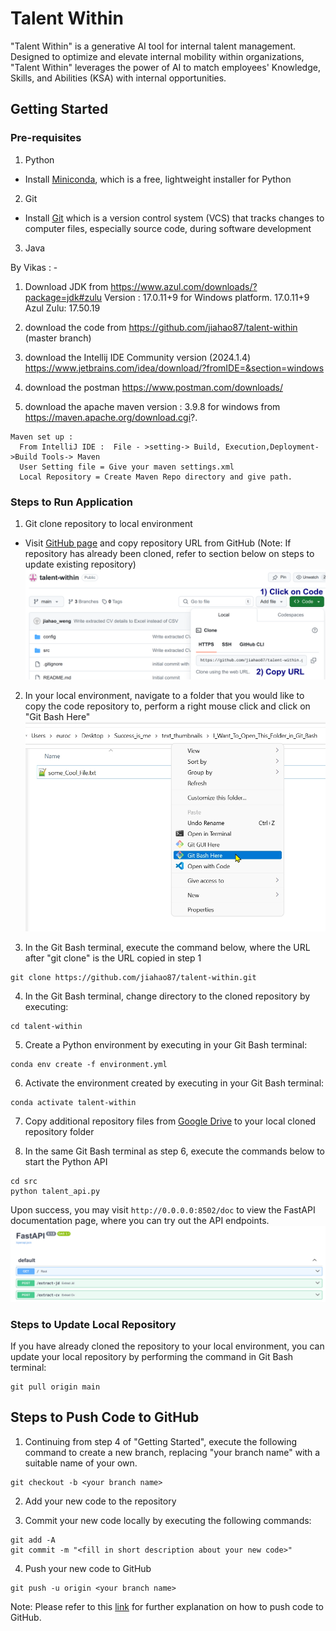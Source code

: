 # Talent Within

"Talent Within" is a generative AI tool for internal talent management. Designed to optimize and elevate internal mobility within organizations, "Talent Within" leverages the power of AI to match employees' Knowledge, Skills, and Abilities (KSA) with internal opportunities.

## Getting Started

### Pre-requisites
1. Python
* Install [Miniconda](https://docs.anaconda.com/miniconda/miniconda-install/), which is a free, lightweight installer for Python
2. Git
* Install [Git](https://git-scm.com/book/en/v2/Getting-Started-Installing-Git) which is a version control system (VCS) that tracks changes to computer files, especially source code, during software development
3. Java

 By  Vikas : - 
 
 1) Download JDK  from https://www.azul.com/downloads/?package=jdk#zulu
            Version : 17.0.11+9  for Windows platform.
            17.0.11+9
            Azul Zulu: 17.50.19

  2) download the code from https://github.com/jiahao87/talent-within   (master branch)
  
  3) download the Intellij IDE Community version (2024.1.4) https://www.jetbrains.com/idea/download/?fromIDE=&section=windows
  
  4) download the postman https://www.postman.com/downloads/
  
  5) download the apache maven version : 3.9.8 for windows from https://maven.apache.org/download.cgi?.

    Maven set up :
      From IntelliJ IDE :  File - >setting-> Build, Execution,Deployment->Build Tools-> Maven
      User Setting file = Give your maven settings.xml
      Local Repository = Create Maven Repo directory and give path.
   
   

### Steps to Run Application
1. Git clone repository to local environment
* Visit [GitHub page](https://github.com/jiahao87/talent-within/tree/main) and copy repository URL from GitHub (Note: If repository has already been cloned, refer to section below on steps to update existing repository)<break>
![Repo URL screenshot](assets/images/repo_url.png)

2. In your local environment, navigate to a folder that you would like to copy the code repository to, perform a right mouse click and click on "Git Bash Here" <break>
![Open Git here](assets/images/open_git.jpg)

3. In the Git Bash terminal, execute the command below, where the URL after "git clone" is the URL copied in step 1 
```
git clone https://github.com/jiahao87/talent-within.git
```

4. In the Git Bash terminal, change directory to the cloned repository by executing:
```
cd talent-within
```

5. Create a Python environment by executing in your Git Bash terminal:
```
conda env create -f environment.yml
```

6. Activate the environment created by executing in your Git Bash terminal:
```
conda activate talent-within
```

7. Copy additional repository files from [Google Drive](https://drive.google.com/drive/folders/17RHQ4tX2xV9DgbceeQNdg3YUgDlzzMyl?usp=sharing) to your local cloned repository folder

8. In the same Git Bash terminal as step 6, execute the commands below to start the Python API
```
cd src
python talent_api.py
``` 
Upon success, you may visit ```http://0.0.0.0:8502/doc``` to view the FastAPI documentation page, where you can try out the API endpoints.
![FastAPI Documentation](assets/images/python_api.png)

### Steps to Update Local Repository

If you have already cloned the repository to your local environment, you can update your local repository by performing the command in Git Bash terminal:
```
git pull origin main
```

## Steps to Push Code to GitHub
1. Continuing from step 4 of "Getting Started", execute the following command to create a new branch, replacing "your branch name" with a suitable name of your own.
```
git checkout -b <your branch name>
``` 

2. Add your new code to the repository

3. Commit your new code locally by executing the following commands:
```
git add -A
git commit -m "<fill in short description about your new code>"
```

4. Push your new code to GitHub
```
git push -u origin <your branch name>
```

Note: Please refer to this [link](https://subscription.packtpub.com/book/cloud-and-networking/9781783986842/2/ch02lvl1sec22/cloning-your-repository-and-pushing-code-to-it) for further explanation on how to push code to GitHub.
